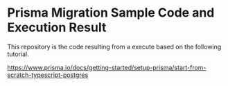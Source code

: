 # Prisma Migration Sample Code and Execution Result

This repository is the code resulting from a execute based on the following tutorial.

https://www.prisma.io/docs/getting-started/setup-prisma/start-from-scratch-typescript-postgres
